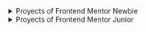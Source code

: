 <details>
  <summary>Proyects of Frontend Mentor Newbie</summary>

# 3-column preview card component solution

![3-column preview card](https://res.cloudinary.com/dz209s6jk/image/upload/v1617293350/Challenges/ofrkupd8a9wh1wenvr8c.jpg)

  Link solution: https://3-column-preview-card-component-main2.netlify.app/

# Article preview component solution

![Article preview](https://res.cloudinary.com/dz209s6jk/image/upload/v1593198709/Challenges/xjpdhdjod58zbaaw0fmo.jpg)

  Link solution: https://article-preview-component-master2.netlify.app/

# FAQ accordion card solution

![FAQ accordion card](https://res.cloudinary.com/dz209s6jk/image/upload/v1602235390/Challenges/ymtblmv8bbnpazgrfrx6.jpg)

  Link solution: https://faq-accordion-card-main2.netlify.app/

# Four card feature section solution

![Four card feature section](https://res.cloudinary.com/dz209s6jk/image/upload/v1571319220/Challenges/czhvpqpwrao3iao7f1cs.jpg)

  Link solution: https://four-card-feature-section-master2.netlify.app/

# Interactive rating component solution

![Interactive rating component](https://res.cloudinary.com/dz209s6jk/image/upload/v1647605683/Challenges/mow7ca07z3qa0ffbwc2p.jpg)

  Link solution: https://interactive-rating-component-main2.netlify.app/

# NFT preview card component solution

![ NFT preview card component](https://res.cloudinary.com/dz209s6jk/image/upload/v1637582314/Challenges/lphlhinp8axkoadq4jq7.jpg)

  Link solution:https://nft-preview-card-component-main2.netlify.app/

# Order summary card solution

![Order summary card](https://res.cloudinary.com/dz209s6jk/image/upload/v1628162588/Challenges/ztpxtbfhkp1af0guaylg.jpg)

  Link solution: https://order-summary-component-main2.netlify.app/

# Product preview card component solution

![Product preview card component](https://res.cloudinary.com/dz209s6jk/image/upload/v1658144705/Challenges/fvv3coes3vm7ndnw6tml.jpg)

  Link solution: https://product-preview-card-component-main2.netlify.app/

# Profile card component solution

![Profile card component](https://res.cloudinary.com/dz209s6jk/image/upload/v1605203462/Challenges/udlaqeyuqehspxb2zi9h.jpg)

  Link solution: https://profile-card-component-main2.netlify.app/

# QR code component solution

![QR code component](https://res.cloudinary.com/dz209s6jk/image/upload/v1642681473/Challenges/lzfaukzhigbavv5sc26b.jpg)

  Link solution: https://qr-code-component-mai2.netlify.app/

# Social proof section solution

![Social proof section](https://res.cloudinary.com/dz209s6jk/image/upload/v1652196091/Challenges/d8yg0q2to2lmdgpjtpo0.jpg)

  Link solution: https://social-proof-section-master2.netlify.app/

# Stats preview card component solution

![Stats preview card component](https://res.cloudinary.com/dz209s6jk/image/upload/v1618491773/Challenges/pnczwsvslfwimxcqjrwm.jpg)

  Link solution: https://stats-preview-card-component-main2.netlify.app/

# Base Apparel coming soon page solution

![Base Apparel coming soon page](https://res.cloudinary.com/dz209s6jk/image/upload/v1564914815/Challenges/ae67ohzys48frbejvyce.jpg)

  Link solution: https://base-apparel-coming-soon-master2.netlify.app/

# Huddle landing page with single introductory section solution

![Huddle landing page with single introductory section](https://res.cloudinary.com/dz209s6jk/image/upload/v1554379169/Challenges/yjly0l5ohx3f2kz6bbvg.jpg)

  Link solution: https://huddle-landing-page-with-single-int2.netlify.app/

# Intro component with sign up form solution

![Intro component with sign up form](https://res.cloudinary.com/dz209s6jk/image/upload/v1559829911/Challenges/cbyamvcsyhwlvnlelr5n.jpg)

  Link solution: https://intro-component-with-signup-form-mas2.netlify.app/

# Ping coming soon page solution

![Ping coming soon page](https://res.cloudinary.com/dz209s6jk/image/upload/v1554895678/Challenges/tvzmm442kkjocmihbpiq.jpg)

  Link solution: https://ping-coming-soon-page-master2.netlify.app/

# Single price grid component solution

![Single price grid component](https://res.cloudinary.com/dz209s6jk/image/upload/v1558450849/Challenges/etoajz7nokwmphl1jonw.jpg)

  Link solution: https://single-price-grid-component-master2.netlify.app/
  
</details>
  
<details>
  <summary>Proyects of Frontend Mentor Junior</summary>
  
# Age calculator app solution

![Age calculator app](https://res.cloudinary.com/dz209s6jk/image/upload/v1680193823/Challenges/edhwnh0nvy7vyhejeccf.jpg)

  Link solution: https://age-calculator-app-main2.netlify.app/ 
  
</details>
